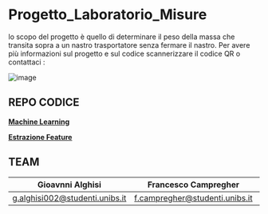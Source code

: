 # Progetto_Laboratorio_Misure
lo scopo del progetto è quello di determinare il peso della massa che transita sopra a un nastro trasportatore senza fermare il nastro.
Per avere più informazioni sul progetto e sul codice scannerizzare il codice QR o contattaci :

![image](https://user-images.githubusercontent.com/49036361/153436654-dd001aff-e8d1-47e7-9933-15f0ee7914e0.png)

## REPO CODICE

<a href="https://github.com/marco-milanesi/dynamic-weighing" target="_blank">**Machine Learning**</a> 

<a href="https://github.com/EdoGitMira/Progetto_Laboratorio_Misure_pesatura_dinamica_script" target="_blank">**Estrazione Feature**</a> 

## TEAM
|**Gioavnni Alghisi**|**Francesco Campregher**|**Marco Milanesi** | **Edoardo Mirandola** | **Abdelghani Msaad**|
| :---: |:---:|:---:|:---:|:---:|
|g.alghisi002@studenti.unibs.it|f.campregher@studenti.unibs.it|m.milanesi004@studenti.unibs.it|e.mirandola@studenti.unibs.it|a.msaad@studenti.unibs.it|

